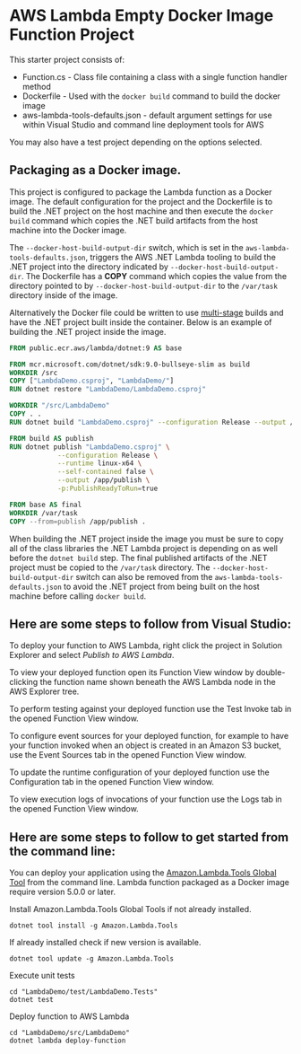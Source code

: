 # AWS Lambda Empty Docker Image Function Project

This starter project consists of:

* Function.cs - Class file containing a class with a single function handler method
* Dockerfile - Used with the `docker build` command to build the docker image
* aws-lambda-tools-defaults.json - default argument settings for use within Visual Studio and command line deployment
  tools for AWS

You may also have a test project depending on the options selected.

## Packaging as a Docker image.

This project is configured to package the Lambda function as a Docker image. The default configuration for the project
and the Dockerfile is to build
the .NET project on the host machine and then execute the `docker build` command which copies the .NET build artifacts
from the host machine into
the Docker image.

The `--docker-host-build-output-dir` switch, which is set in the `aws-lambda-tools-defaults.json`, triggers the
AWS .NET Lambda tooling to build the .NET project into the directory indicated by `--docker-host-build-output-dir`. The
Dockerfile
has a **COPY** command which copies the value from the directory pointed to by `--docker-host-build-output-dir` to
the `/var/task` directory inside of the
image.

Alternatively the Docker file could be written to
use [multi-stage](https://docs.docker.com/develop/develop-images/multistage-build/) builds and
have the .NET project built inside the container. Below is an example of building the .NET project inside the image.

```dockerfile
FROM public.ecr.aws/lambda/dotnet:9 AS base

FROM mcr.microsoft.com/dotnet/sdk:9.0-bullseye-slim as build
WORKDIR /src
COPY ["LambdaDemo.csproj", "LambdaDemo/"]
RUN dotnet restore "LambdaDemo/LambdaDemo.csproj"

WORKDIR "/src/LambdaDemo"
COPY . .
RUN dotnet build "LambdaDemo.csproj" --configuration Release --output /app/build

FROM build AS publish
RUN dotnet publish "LambdaDemo.csproj" \
            --configuration Release \
            --runtime linux-x64 \
            --self-contained false \
            --output /app/publish \
            -p:PublishReadyToRun=true

FROM base AS final
WORKDIR /var/task
COPY --from=publish /app/publish .
```

When building the .NET project inside the image you must be sure to copy all of the class libraries the .NET Lambda
project is depending on
as well before the `dotnet build` step. The final published artifacts of the .NET project must be copied to
the `/var/task` directory.
The `--docker-host-build-output-dir` switch can also be removed from the `aws-lambda-tools-defaults.json` to avoid the
.NET project from being built on the host machine before calling `docker build`.

## Here are some steps to follow from Visual Studio:

To deploy your function to AWS Lambda, right click the project in Solution Explorer and select *Publish to AWS Lambda*.

To view your deployed function open its Function View window by double-clicking the function name shown beneath the AWS
Lambda node in the AWS Explorer tree.

To perform testing against your deployed function use the Test Invoke tab in the opened Function View window.

To configure event sources for your deployed function, for example to have your function invoked when an object is
created in an Amazon S3 bucket, use the Event Sources tab in the opened Function View window.

To update the runtime configuration of your deployed function use the Configuration tab in the opened Function View
window.

To view execution logs of invocations of your function use the Logs tab in the opened Function View window.

## Here are some steps to follow to get started from the command line:

You can deploy your application using
the [Amazon.Lambda.Tools Global Tool](https://github.com/aws/aws-extensions-for-dotnet-cli#aws-lambda-amazonlambdatools)
from the command line. Lambda function packaged as a Docker image require version 5.0.0 or later.

Install Amazon.Lambda.Tools Global Tools if not already installed.

```
dotnet tool install -g Amazon.Lambda.Tools
```

If already installed check if new version is available.

```
dotnet tool update -g Amazon.Lambda.Tools
```

Execute unit tests

```
cd "LambdaDemo/test/LambdaDemo.Tests"
dotnet test
```

Deploy function to AWS Lambda

```
cd "LambdaDemo/src/LambdaDemo"
dotnet lambda deploy-function
```
